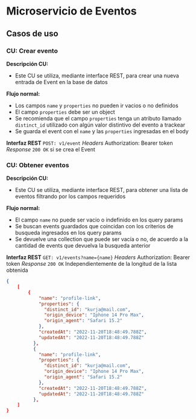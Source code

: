 

# Microservicio de Eventos

## Casos de uso

### CU: Crear evento
**Descripción CU:**
- Este CU se utiliza, mediante interface REST, para crear una nueva entrada de Event en la base de datos

**Flujo normal:**
- Los campos `name` y `properties` no pueden ir vacios o no definidos
- El campo `properties` debe ser un object
- Se recomienda que el campo `properties` tenga un atributo llamado `distinct_id` utilizado con algún valor distintivo del evento a trackear
- Se guarda el event con el `name` y las `properties` ingresadas en el body

**Interfaz REST**
`POST: v1/event`
*Headers*
Authorization: Bearer token
*Response*
`200 OK` si se crea el Event


### CU: Obtener eventos
**Descripción CU:**
- Este CU se utiliza, mediante interface REST, para obtener una lista de eventos filtrando por los campos requeridos

**Flujo normal:**
- El campo `name` no puede ser vacio o indefinido en los query params
- Se buscan events guardados que coincidan con los criterios de busqueda ingresados en los query params
- Se devuelve una collection que puede ser vacía o no, de acuerdo a la cantidad de events que devuelva la busqueda anterior

**Interfaz REST**
`GET: v1/events?name={name}`
*Headers*
Authorization: Bearer token
*Response*
`200 OK` Independientemente de la longitud de la lista obtenida

```json
{
	[
		{
		    "name": "profile-link",
		    "properties": {
		      "distinct_id": "kurja@mail.com",
		      "origin_device": "Iphone 14 Pro Max",
		      "origin_agent": "Safari 15.2"
		    },
		    "createdAt": "2022-11-20T18:48:49.788Z",
		    "updatedAt": "2022-11-20T18:48:49.788Z"
		  },
		  {
		    "name": "profile-link",
		    "properties": {
		      "distinct_id": "kurja@mail.com",
		      "origin_device": "Iphone 14 Pro Max",
		      "origin_agent": "Safari 15.2"
		    },
		    "createdAt": "2022-11-20T18:48:49.788Z",
		    "updatedAt": "2022-11-20T18:48:49.788Z"
		  },
	]
}
```